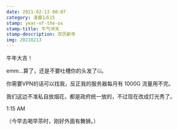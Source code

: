 ```yaml
---
date: 2021-02-13 00:07
category: 凌晨1点15
stamp: year-of-the-ox
stamp-title: 牛气冲天
stamp-description: 农历新年
img: 20210213
---
```


<p>
牛年大吉！

emm…算了，还是不要吐槽你的头发了🤐。

你需要VPN的话可以找我，反正我的服务器每月有 1000G 流量用不完。

我们这边不准私自放烟花，都是政府统一放的，不过现在改成灯光秀了。

1:15 AM

（今早去喝早茶时，刚好外面有舞狮。）
</p>